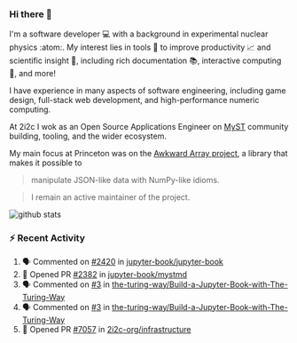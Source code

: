 ### Hi there 👋 

I'm a software developer 💻 with a background in experimental nuclear physics :atom:. My interest lies in tools :wrench: to improve productivity :chart_with_upwards_trend: and scientific insight :telescope:, including rich documentation 📚, interactive computing 🧮, and more! 

I have experience in many aspects of software engineering, including game design, full-stack web development, and high-performance numeric computing. 

At 2i2c I wok as an Open Source Applications Engineer on [MyST](https://github.com/jupyter-book/mystmd) community building, tooling, and the wider ecosystem. 

My main focus at Princeton was on the [Awkward Array project](awkward-array.org/), a library that makes it possible to 
> manipulate JSON-like data with NumPy-like idioms.

> I remain an active maintainer of the project. 

![github stats](https://github-readme-stats.vercel.app/api?username=agoose77&show_icons=true&hide_rank=true&hide_title=true&bg_color=30,e76445,904e95&text_color=efe3ec&icon_color=efe3ec)
<!--
**agoose77/agoose77** is a ✨ _special_ ✨ repository because its `README.md` (this file) appears on your GitHub profile.

Here are some ideas to get you started:

- 🔭 I’m currently working on ...
- 🌱 I’m currently learning ...
- 👯 I’m looking to collaborate on ...
- 🤔 I’m looking for help with ...
- 💬 Ask me about ...
- 📫 How to reach me: ...
- 😄 Pronouns: ...
- ⚡ Fun fact: ...
-->

### :zap: Recent Activity

<!--START_SECTION:activity-->
1. 🗣 Commented on [#2420](https://github.com/jupyter-book/jupyter-book/issues/2420#issuecomment-3475218082) in [jupyter-book/jupyter-book](https://github.com/jupyter-book/jupyter-book)
2. 💪 Opened PR [#2382](undefined) in [jupyter-book/mystmd](https://github.com/jupyter-book/mystmd)
3. 🗣 Commented on [#3](https://github.com/the-turing-way/Build-a-Jupyter-Book-with-The-Turing-Way/pull/3#issuecomment-3472269712) in [the-turing-way/Build-a-Jupyter-Book-with-The-Turing-Way](https://github.com/the-turing-way/Build-a-Jupyter-Book-with-The-Turing-Way)
4. 🗣 Commented on [#3](https://github.com/the-turing-way/Build-a-Jupyter-Book-with-The-Turing-Way/pull/3#issuecomment-3472266741) in [the-turing-way/Build-a-Jupyter-Book-with-The-Turing-Way](https://github.com/the-turing-way/Build-a-Jupyter-Book-with-The-Turing-Way)
5. 💪 Opened PR [#7057](undefined) in [2i2c-org/infrastructure](https://github.com/2i2c-org/infrastructure)
<!--END_SECTION:activity-->
